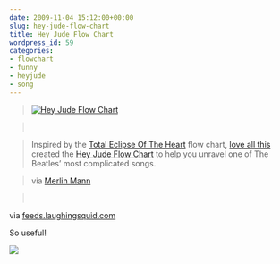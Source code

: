```yaml
---
date: 2009-11-04 15:12:00+00:00
slug: hey-jude-flow-chart
title: Hey Jude Flow Chart
wordpress_id: 59
categories:
- flowchart
- funny
- heyjude
- song
---
```


  


> 
> [![Hey Jude Flow Chart](http://laughingsquid.com/wp-content/uploads/hey-jude-flow-chart-20091029-133742.jpg)](http://loveallthis.tumblr.com/post/166124704)
> 
>   

> 
>  
> 
>   

> 
> Inspired by the [Total Eclipse Of The Heart](http://jeannr.tumblr.com/post/165291081/i-made-a-flow-chart-that-we-might-better) flow chart, [love all this](http://loveallthis.tumblr.com/) created the [Hey Jude Flow Chart](http://loveallthis.tumblr.com/post/166124704) to help you unravel one of The Beatles’ most complicated songs.
> 
>   

> 
> via [Merlin Mann](http://www.kungfugrippe.com/post/227010489/via-thememegeneration)
> 
>   

> 
>  
> 
>   

> 
>   
</blockquote>

  


via [feeds.laughingsquid.com](http://feeds.laughingsquid.com/~r/laughingsquid/~3/5rHh5OM-SGk/)

  


So useful!

  


![](https://blogger.googleusercontent.com/tracker/2563657433103433322-3387237815931038311?l=arbitness.blogspot.com)
